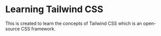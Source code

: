 # Learning Tailwind CSS

This is created to learn the concepts of Tailwind CSS which is an open-source CSS framework.
